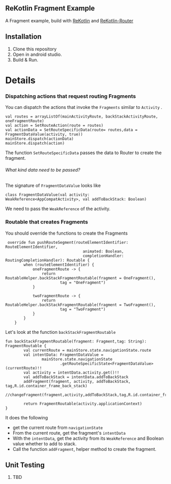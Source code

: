## ReKotlin Fragment Example

A Fragment example, build with [ReKotlin](https://github.com/ReKotlin/ReKotlin) and [ReKotlin-Router](https://github.com/ReKotlin/rekotlin-router)



## Installation

1. Clone this repository
2. Open in android studio.
3. Build & Run.

# Details

### Dispatching actions that request routing Fragments

You can dispatch the actions that invoke the `Fragments` similar to `Activity` .
```
val routes = arrayListOf(mainActivityRoute, backStackActivityRoute, oneFragmentRoute)
val action = SetRouteAction(route = routes)
val actionData = SetRouteSpecificData(route= routes,data = FragmentDataValue(activity, true))
mainStore.dispatch(actionData)
mainStore.dispatch(action)
```
The function `SetRouteSpecificData` passes the data to Router to create the fragment.

###### What kind data need to be passed?

The signature of `FragmentDataValue` looks like
```
class FragmentDataValue(val activity: WeakReference<AppCompatActivity>, val addToBackStack: Boolean)
```

We need to pass the `WeakReference` of the activity.

### Routable that creates Fragments

You should override the functions to create the Fragments
```
 override fun pushRouteSegment(routeElementIdentifier: RouteElementIdentifier,
                                  animated: Boolean,
                                  completionHandler: RoutingCompletionHandler): Routable {
        when (routeElementIdentifier) {
            oneFragmentRoute -> {
                return RoutableHelper.backStackFragmentRoutable(fragment = OneFragment(),
                        tag = "OneFragment")
            }

            twoFragmentRoute -> {
                return RoutableHelper.backStackFragmentRoutable(fragment = TwoFragment(),
                        tag = "TwoFragment")
            }
        }
    }
```

Let's look at the function `backStackFragmentRoutable`

```
fun backStackFragmentRoutable(fragment: Fragment,tag: String): FragmentRoutable {
        val currentRoute = mainStore.state.navigationState.route
        val intentData: FragmentDataValue =
                mainStore.state.navigationState
                        .getRouteSpecificState<FragmentDataValue>(currentRoute)!!
        val activity = intentData.activity.get()!!
        val addToBackStack = intentData.addToBackStack
        addFragment(fragment, activity, addToBackStack, tag,R.id.container_frame_back_stack)
        //changeFragment(fragment,activity,addToBackStack,tag,R.id.container_frame_back)

        return FragmentRoutable(activity.applicationContext)
}
```

It does the following
- get the current route from `navigationState`
- From the current route, get the fragment's `intentData`
- With the `intentData`, get the activity from its `WeakReference` and Boolean value whether to add to stack.
- Call the function `addFragment`, helper method to create the fragment.







## Unit Testing
1. TBD